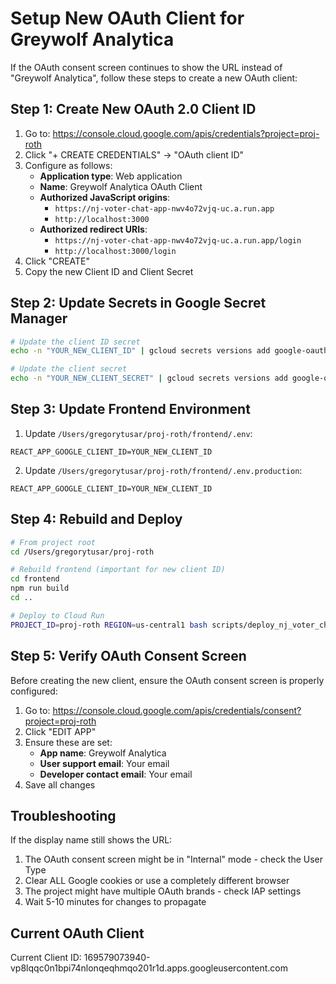 # Setup New OAuth Client for Greywolf Analytica

If the OAuth consent screen continues to show the URL instead of "Greywolf Analytica", follow these steps to create a new OAuth client:

## Step 1: Create New OAuth 2.0 Client ID

1. Go to: https://console.cloud.google.com/apis/credentials?project=proj-roth
2. Click "+ CREATE CREDENTIALS" → "OAuth client ID"
3. Configure as follows:
   - **Application type**: Web application
   - **Name**: Greywolf Analytica OAuth Client
   - **Authorized JavaScript origins**:
     - `https://nj-voter-chat-app-nwv4o72vjq-uc.a.run.app`
     - `http://localhost:3000`
   - **Authorized redirect URIs**:
     - `https://nj-voter-chat-app-nwv4o72vjq-uc.a.run.app/login`
     - `http://localhost:3000/login`
4. Click "CREATE"
5. Copy the new Client ID and Client Secret

## Step 2: Update Secrets in Google Secret Manager

```bash
# Update the client ID secret
echo -n "YOUR_NEW_CLIENT_ID" | gcloud secrets versions add google-oauth-client-id --data-file=-

# Update the client secret
echo -n "YOUR_NEW_CLIENT_SECRET" | gcloud secrets versions add google-oauth-client-secret --data-file=-
```

## Step 3: Update Frontend Environment

1. Update `/Users/gregorytusar/proj-roth/frontend/.env`:
```
REACT_APP_GOOGLE_CLIENT_ID=YOUR_NEW_CLIENT_ID
```

2. Update `/Users/gregorytusar/proj-roth/frontend/.env.production`:
```
REACT_APP_GOOGLE_CLIENT_ID=YOUR_NEW_CLIENT_ID
```

## Step 4: Rebuild and Deploy

```bash
# From project root
cd /Users/gregorytusar/proj-roth

# Rebuild frontend (important for new client ID)
cd frontend
npm run build
cd ..

# Deploy to Cloud Run
PROJECT_ID=proj-roth REGION=us-central1 bash scripts/deploy_nj_voter_chat.sh
```

## Step 5: Verify OAuth Consent Screen

Before creating the new client, ensure the OAuth consent screen is properly configured:

1. Go to: https://console.cloud.google.com/apis/credentials/consent?project=proj-roth
2. Click "EDIT APP"
3. Ensure these are set:
   - **App name**: Greywolf Analytica
   - **User support email**: Your email
   - **Developer contact email**: Your email
4. Save all changes

## Troubleshooting

If the display name still shows the URL:
1. The OAuth consent screen might be in "Internal" mode - check the User Type
2. Clear ALL Google cookies or use a completely different browser
3. The project might have multiple OAuth brands - check IAP settings
4. Wait 5-10 minutes for changes to propagate

## Current OAuth Client
Current Client ID: 169579073940-vp8lqqc0n1bpi74nlonqeqhmqo201r1d.apps.googleusercontent.com